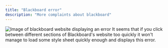 ```yaml
---
title: "Blackboard error"
description: "More complaints about blackboard"
---
```


<img src="/img/blackboarderror.jpg" alt="Image of blackboard website displaying an error">
It seems that if you click between different sections of Blackboard's website too quickly it won't manage to load some style sheet quickly enough and displays this error.
